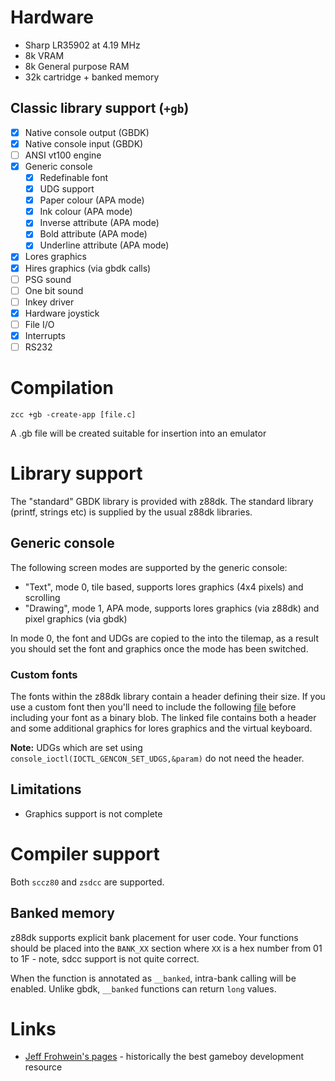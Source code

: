 # Hardware

* Sharp LR35902 at 4.19 MHz
* 8k VRAM
* 8k General purpose RAM
* 32k cartridge + banked memory

## Classic library support (`+gb`)

* [x] Native console output (GBDK)
* [x] Native console input (GBDK)
* [ ] ANSI vt100 engine
* [x] Generic console
    * [x] Redefinable font 
    * [x] UDG support
    * [x] Paper colour (APA mode)
    * [x] Ink colour (APA mode)
    * [x] Inverse attribute (APA mode)
    * [x] Bold attribute (APA mode)
    * [x] Underline attribute (APA mode)
* [x] Lores graphics
* [x] Hires graphics (via gbdk calls)
* [ ] PSG sound
* [ ] One bit sound
* [ ] Inkey driver
* [x] Hardware joystick
* [ ] File I/O
* [x] Interrupts
* [ ] RS232

# Compilation

    zcc +gb -create-app [file.c]

A .gb file will be created suitable for insertion into an emulator

# Library support

The "standard" GBDK library is provided with z88dk. The standard library (printf, strings etc) is supplied by the usual z88dk libraries.

## Generic console

The following screen modes are supported by the generic console:

* "Text", mode 0, tile based, supports lores graphics (4x4 pixels) and scrolling
* "Drawing", mode 1, APA mode, supports lores graphics (via z88dk) and pixel graphics (via gbdk)

In mode 0, the font and UDGs are copied to the into the tilemap, as a result you should set the font and graphics once the mode has been switched.

### Custom fonts

The fonts within the z88dk library contain a header defining their size. If you use a custom font then you'll need to include the following [file](https://github.com/z88dk/z88dk/blob/master/libsrc/target/gb/fonts/lower.asm) before including your font as a binary blob. The linked file contains both a header and some additional graphics for lores graphics and the virtual keyboard.

**Note:** UDGs which are set using `console_ioctl(IOCTL_GENCON_SET_UDGS,&param)` do not need the header.

## Limitations

* Graphics support is not complete

# Compiler support

Both `sccz80` and `zsdcc` are supported. 

## Banked memory

z88dk supports explicit bank placement for user code. Your functions should be placed into the `BANK_XX` section where `XX` is a hex number from 01 to 1F - note, sdcc support is not quite correct.

When the function is annotated as `__banked`, intra-bank calling will be enabled. Unlike gbdk, `__banked` functions can return `long` values.

# Links

* [Jeff Frohwein's pages](http://www.devrs.com/gb/) - historically the best gameboy development resource